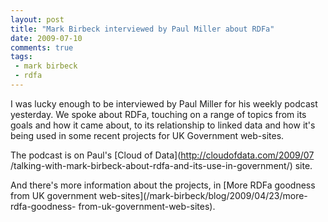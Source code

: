 ```yaml
---
layout: post
title: "Mark Birbeck interviewed by Paul Miller about RDFa"
date: 2009-07-10
comments: true
tags:
 - mark birbeck
 - rdfa
---
```

  
I was lucky enough to be interviewed by Paul Miller for his weekly podcast
yesterday. We spoke about RDFa, touching on a range of topics from its goals
and how it came about, to its relationship to linked data and how it's being
used in some recent projects for UK Government web-sites.

<!-- more -->

  
The podcast is on Paul's [Cloud of Data](http://cloudofdata.com/2009/07
/talking-with-mark-birbeck-about-rdfa-and-its-use-in-government/) site.

  
And there's more information about the projects, in [More RDFa goodness from
UK government web-sites](/mark-birbeck/blog/2009/04/23/more-rdfa-goodness-
from-uk-government-web-sites).

